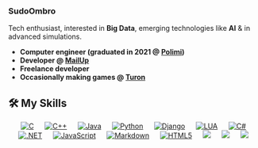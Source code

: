 ### SudoOmbro

Tech enthusiast, interested in **Big Data**, emerging technologies like **AI** & in advanced simulations.

- **Computer engineer (graduated in 2021 @ [Polimi](https://www.polimi.it/))**
- **Developer @ [MailUp](https://www.mailup.it/)**
- **Freelance developer**
- **Occasionally making games @ [Turon](https://www.reddit.com/r/Turon/)**


## 🛠️ My Skills

<p align="center">
  &emsp;
    <a href="#"><img alt="C" src="https://img.shields.io/badge/C-00599C?style=for-the-badge&logo=c&logoColor=white"></a>
  &emsp;
    <a href="#"><img alt="C++" src="https://img.shields.io/badge/C%2B%2B-00599C?style=for-the-badge&logo=c%2B%2B&logoColor=white"></a>
  &emsp;
    <a href="#"><img alt="Java" src="https://img.shields.io/badge/Java-ED8B00?style=for-the-badge&logo=java&logoColor=white"></a>
  &emsp;
    <a href="#"><img alt="Python" src="https://img.shields.io/badge/Python-3776AB?style=for-the-badge&logo=python&logoColor=white"></a>
  &emsp;
    <a href="#"><img alt="Django" src="https://img.shields.io/badge/Django-092E20?style=for-the-badge&logo=django&logoColor=white"></a>
  &emsp;
    <a href="#"><img alt="LUA" src="https://img.shields.io/badge/Lua-2C2D72?style=for-the-badge&logo=lua&logoColor=white"></a>
  &emsp;
    <a href="#"><img alt="C#" src="https://img.shields.io/badge/C%23-239120?style=for-the-badge&logo=c-sharp&logoColor=white"></a>
  &emsp;
    <a href="#"><img alt=".NET" src="https://img.shields.io/badge/.NET-5C2D91?style=for-the-badge&logo=.net&logoColor=white"></a>
  &emsp;
    <a href="#"><img alt="JavaScript" src="https://img.shields.io/badge/JavaScript-323330?style=for-the-badge&logo=javascript&logoColor=F7DF1E"></a>
  &emsp;
    <a href="#"><img alt="Markdown" src="https://img.shields.io/badge/Markdown-000000?style=for-the-badge&logo=markdown&logoColor=white"></a> 
  &emsp;
    <a href="#"><img alt="HTML5" src="https://img.shields.io/badge/HTML-239120?style=for-the-badge&logo=html5&logoColor=white"></a>
  &emsp;
    <a href="#"><img src="https://img.shields.io/badge/Linux_Mint-87CF3E?style=for-the-badge&logo=linux-mint&logoColor=white"></a>
  &emsp;
    <a href="#"><img src="https://img.shields.io/badge/Windows-0078D6?style=for-the-badge&logo=windows&logoColor=white"></a>
  &emsp;
    <a href="#"><img src="https://img.shields.io/badge/Rust-000000?style=for-the-badge&logo=rust&logoColor=white"></a>
</p>

